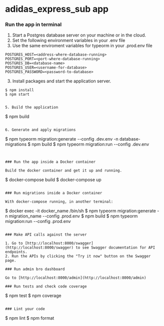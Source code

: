 # adidas_express_sub app

### Run the app in terminal
1. Start a Postgres database server on your machine or in the cloud.
2. Set the following environment variables in your .env file
3. Use the same enviroment variables for typeorm in your .prod.env file
```
POSTGRES_HOST=<address-where-database-running>
POSTGRES_PORT=<port-where-database-running>
POSTGRES_DB=<database-name>
POSTGRES_USER=<username-for-database>
POSTGRES_PASSWORD=<password-to-database>
```

3. Install packages and start the application server.

```
$ npm install
$ npm start
```

```

5. Build the application

```
$ npm build
```

6. Generate and apply migrations

```
$ npm typeorm migration:generate --config .dev.env -n database-migrations
$ npm build
$ npm typeorm migration:run --config .dev.env
```


### Run the app inside a Docker container

Build the docker container and get it up and running.

```
$ docker-compose build
$ docker-compose up
```

### Run migrations inside a Docker container

With docker-compose running, in another terminal:

```
$ docker exec -it docker_name /bin/sh
$ npm typeorm migration:generate -n migration_name --config .prod.env
$ npm build
$ npm typeorm migration:run --config .prod.env
```

### Make API calls against the server

1. Go to [http://localhost:8000/swagger](http://localhost:8000/swagger) to see Swagger documentation for API endpoints.
2. Run the APIs by clicking the "Try it now" button on the Swagger page.

### Run admin bro dashboard

Go to [http://localhost:8000/admin](http://localhost:8000/admin)

### Run tests and check code coverage

```
$ npm test
$ npm coverage
```

### Lint your code

```
$ npm lint
$ npm format
```